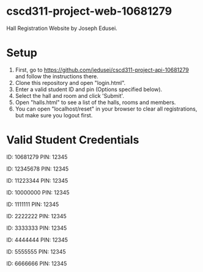 # cscd311-project-web-10681279
Hall Registration Website by Joseph Edusei.

# Setup
1.  First, go to https://github.com/jedusei/cscd311-project-api-10681279 and follow the instructions there.
2.  Clone this repository and open "login.html".
3.  Enter a valid student ID and pin (Options specified below).
4.  Select the hall and room and click 'Submit'.
5.  Open "halls.html" to see a list of the halls, rooms and members.
6.  You can open "localhost/reset" in your browser to clear all registrations, but make sure you logout first.

# Valid Student Credentials
ID:   10681279
PIN:  12345

ID:   12345678
PIN:  12345

ID:   11223344
PIN:  12345

ID:   10000000
PIN:  12345

ID:   1111111
PIN:  12345

ID:   2222222
PIN:  12345

ID:   3333333
PIN:  12345

ID:   4444444
PIN:  12345

ID:   5555555
PIN:  12345

ID:   6666666
PIN:  12345
